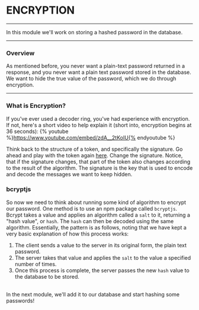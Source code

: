 # ENCRYPTION
---
In this module we'll work on storing a hashed password in the database.

<hr />

### Overview
As mentioned before, you never want a plain-text password returned in a response, and you never want a plain text password stored in the database. We want to hide the true value of the password, which we do through encryption.

<hr> 

### What is Encryption?
If you've ever used a decoder ring, you've had experience with encryption. If not, here's a short video to help explain it (short into, encryption begins at 36 seconds):
{% youtube %}https://www.youtube.com/embed/zdA__2tKoIU{% endyoutube %} 
<br>

Think back to the structure of a token, and specifically the signature. Go ahead and play with the token again [here](https://jwt.io/#debugger). Change the signature. Notice, that if the signature changes, that part of the token also changes according to the result of the algorithm. The signature is the key that is used to encode and decode the messages we want to keep hidden.

### bcryptjs
So now we need to think about running some kind of algorithm to encrypt our password. One method is to use an npm package called `bcryptjs`. Bcrypt takes a value and applies an algorithm called a `salt` to it, returning a "hash value", or `hash`. The `hash` can then be decoded using the same algorithm. Essentially, the pattern is as follows, noting that we have kept a very basic explanation of how this process works: 

1. The client sends a value to the server in its original form, the plain text password.
2. The server takes that value and applies the `salt` to the value a specified number of times.
3. Once this process is complete, the server passes the new `hash` value to the database to be stored.
<br>
In the next module, we'll add it to our database and start hashing some passwords!